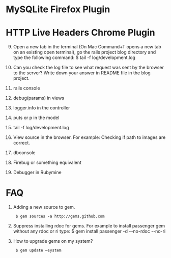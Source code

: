 # MySQLite Firefox Plugin #



# HTTP Live Headers Chrome Plugin #






9. Open a new tab in the terminal (On Mac Command+T opens a new tab on an existing open terminal), go the rails project blog directory and type the following command:
   	$ tail -f log/development.log
10. Can you check the log file to see what request was sent by the browser to the server? Write down your answer in README file in the blog project.



1. rails console
2. debug(params) in views
3. logger.info in the controller
4. puts or p in the model
5. tail -f log/development.log
6. View source in the browser. For example: Checking if path to images are correct. 
7. dbconsole
8. Firebug or something equivalent
9. Debugger in Rubymine




# FAQ #

1. Adding a new source to gem.

		$ gem sources -a http://gems.github.com

2. Suppress installing rdoc for gems. For example to install passenger gem without any rdoc or ri type:
		$ gem install passenger -d --no-rdoc --no-ri

3. How to upgrade gems on my system?

		$ gem update —system